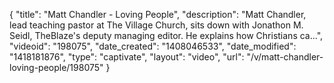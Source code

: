{
    "title": "Matt Chandler - Loving People",
    "description": "Matt Chandler, lead teaching pastor at The Village Church, sits down with Jonathon M. Seidl, TheBlaze's deputy managing editor. He explains how Christians ca...",
    "videoid": "198075",
    "date_created": "1408046533",
    "date_modified": "1418181876",
    "type": "captivate",
    "layout": "video",
    "url": "\/v\/matt-chandler-loving-people\/198075"
}